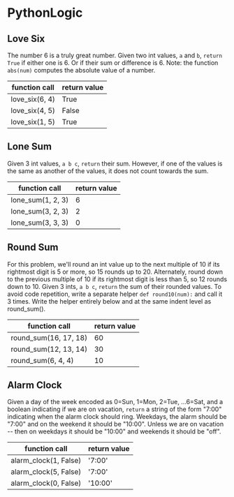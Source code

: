 # PythonLogic

## Love Six

The number 6 is a truly great number. Given two int values, `a` and `b`, `return True` if either one is 6. Or if their sum or difference is 6. Note: the function `abs(num)` computes the absolute value of a number.

|function call|return value|
|-----|-----|
|love_six(6, 4)|True|
|love_six(4, 5)|False|
|love_six(1, 5)|True|

## Lone Sum

Given 3 int values, `a b c`, `return` their sum. However, if one of the values is the same as another of the values, it does not count towards the sum.

|function call|return value|
|-----|-----|
|lone_sum(1, 2, 3)|6|
|lone_sum(3, 2, 3)|2|
|lone_sum(3, 3, 3)|0|

## Round Sum

For this problem, we'll round an int value up to the next multiple of 10 if its rightmost digit is 5 or more, so 15 rounds up to 20. Alternately, round down to the previous multiple of 10 if its rightmost digit is less than 5, so 12 rounds down to 10. Given 3 ints, `a b c`, `return` the sum of their rounded values. To avoid code repetition, write a separate helper `def round10(num):` and call it 3 times. Write the helper entirely below and at the same indent level as round_sum().

|function call|return value|
|-----|-----|
|round_sum(16, 17, 18)|60|
|round_sum(12, 13, 14)|30|
|round_sum(6, 4, 4)|10|

## Alarm Clock

Given a day of the week encoded as 0=Sun, 1=Mon, 2=Tue, ...6=Sat, and a boolean indicating if we are on vacation, `return` a string of the form "7:00" indicating when the alarm clock should ring. Weekdays, the alarm should be "7:00" and on the weekend it should be "10:00". Unless we are on vacation -- then on weekdays it should be "10:00" and weekends it should be "off".

|function call|return value|
|-----|-----|
|alarm_clock(1, False)|'7:00'|
|alarm_clock(5, False)|'7:00'|
|alarm_clock(0, False)|'10:00'|

